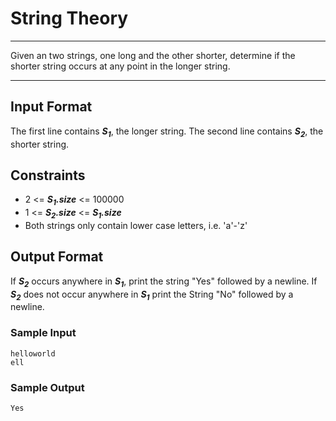 # String Theory

---

Given an two strings, one long and the other shorter, determine if the shorter string occurs at any point in the longer string.

---

## Input Format

The first line contains __*S<sub>1</sub>*__, the longer string.
The second line contains __*S<sub>2</sub>*__, the shorter string.

## Constraints

- 2 <= __*S<sub>1</sub>.size*__ <= 100000
- 1 <= __*S<sub>2</sub>.size*__ <= __*S<sub>1</sub>.size*__
- Both strings only contain lower case letters, i.e. 'a'-'z'

## Output Format

If __*S<sub>2</sub>*__ occurs anywhere in __*S<sub>1</sub>*__, print the string "Yes" followed by a newline. If __*S<sub>2</sub>*__ does not occur anywhere in __*S<sub>1</sub>*__ print the String "No" followed by a newline.

### Sample Input
```
helloworld
ell
```

### Sample Output
```
Yes
```
